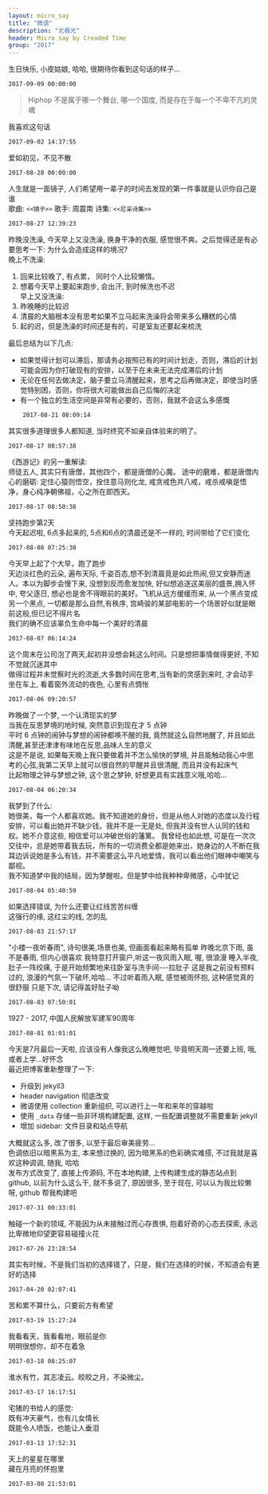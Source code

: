 ```yaml
---
layout: micro_say
title: "微语"
description: "北极光"
header: Micro say by Creaded Time
group: "2017"
---
```


生日快乐, 小皮姑娘, 哈哈, 很期待你看到这句话的样子...  

	2017-09-09 00:00:00

> Hiphop 不是属于哪一个舞台, 哪一个国度, 而是存在于每一个不卑不亢的灵魂  

我喜欢这句话  

	2017-09-02 14:37:55

爱如初见，不见不散  

	2017-08-28 00:00:00

人生就是一面镜子, 人们希望用一辈子的时间去发现的第一件事就是认识你自己是谁  
歌曲: `<<镜子>>` 歌手: 周震南 诗集: `<<尼采诗集>>`

	2017-08-27 12:39:23

昨晚没洗澡, 今天早上又没洗澡, 换身干净的衣服, 感觉很不爽。之后觉得还是有必要思考一下: 为什么会造成这样的境况?  
晚上不洗澡:   
1. 回来比较晚了, 有点累， 同时个人比较懒惰。
2. 想着今天早上要起来跑步, 会出汗, 到时候洗也不迟  
早上又没洗澡:   
1. 昨晚睡的比较迟
2. 清晨的大脑根本没有思考如果不立马起来洗澡将会带来多么糟糕的心情
3. 起的迟，但是洗澡的时间还是有的，可是室友还要起来梳洗

最后总结为以下几点:  
*  如果觉得计划可以滞后，那请务必按照已有的时间计划走，否则，滞后的计划可能会因为你打破现有的安排，以至于在未来无法完成滞后的计划
* 无论在任何去做决定，脑子要立马清醒起来，思考之后再做决定，即使当时感觉特别困，否则，你将很大可能做出自己后悔的决定
* 有一个独立的生活空间是非常有必要的，否则，我就不会这么多感慨

```
	2017-08-21 08:09:14
```

其实很多道理很多人都知道, 当时终究不如亲自体验来的明了。  

	2017-08-17 08:57:38

《西游记》的另一重解读:  
师徒五人, 其实只有唐僧，其他四个，都是唐僧的心魔。  途中的磨难，都是唐僧内心的磨砺: 定住心猿则悟空，拴住意马则化龙, 戒贪戒色共八戒，戒杀戒嗔是悟净，身心纯净朝佛祖，心之所在即西天。  

	2017-08-17 08:50:38


坚持跑步第2天  
今天起迟啦, 6点多起来的, 5点和6点的清晨还是不一样的, 时间带给了它们变化  

	2017-08-08 07:25:30

今天早上起了个大早，跑了跑步  
天边淡红色的云朵, 遍布天际, 千姿百态,想不到清晨竟是如此热闹,但又安静而迷人。本以为脚步会慢下来, 没想到反而愈发加快, 好似想追逐这美丽的盛景,拥入怀中, 夸父逐日, 想必也是舍不得眼前的美好。飞机从远方缓缓而来, 从一个黑点变成另一个黑点, 一切都是那么自然,有秩序, 宫崎骏的某部电影的一个场景好似就是眼前这般,但已记不得片名  
我们的确不应该辜负生命中每一个美好的清晨  

	2017-08-07 06:14:24

这个周末在公司泡了两天,起初并没想会耗这么时间。只是想把事情做得更好, 不知不觉就沉迷其中  
做得过程并未觉察时光的流逝,大多数时间在思考,当有新的灵感到来时, 才会动手  
坐在车上, 看着窗外流动的夜色, 心里有点惆怅  

	2017-08-06 09:20:57

昨晚做了一个梦, 一个认清现实的梦  
当我在反思梦境的地时候, 突然意识到现在才 5 点钟  
平时 6 点钟的闹钟与梦想的闹钟都唤不醒的我, 竟然就这么自然地醒了, 并且如此清醒,甚至还津津有味地在反思,品味人生的意义  
这是不是说, 如果每天晚上我只要做着并不怎么愉快的梦境, 并且能触动我心中思考的心弦,我第二天早上就可以很自然的早醒并且很清醒, 而且并没有起床气  
比起物理之钟与梦想之钟, 这个思之梦钟, 好想更具有实践意义哦,哈哈...

	2017-08-04 06:20:34

我梦到了什么:  
她很美，每一个人都喜欢她。我不知道她的身份，但是从他人对她的态度以及行程安排，可以看出她并不缺少钱。我并不是一无是处, 但我并没有世人认同的钱和权。她不介意这些, 相信爱可以冲破世俗的藩篱。 我曾经也如此想, 可是在一次次交往中，总是她带着我去玩，所有的一切消费全都是她来出，她身边的人不断在我耳边诉说她是多么有钱，并不需要这么平凡地爱情，我可以看出他们眼神中嘲笑与鄙视。  
我不知道梦中我的结局，因为梦醒啦。但是梦中给我种种卑微感，心中犹记  

	2017-08-04 05:40:59

如果选择错误, 为什么还要让红线苦苦纠缠  
这强行的缘, 这红尘的线, 怎的乱   

	2017-08-03 21:57:17

"小楼一夜听春雨", 诗句很美,场景也美, 但画面看起来略有孤单
昨晚北京下雨, 虽不是春雨, 但内心很喜欢
我特意打开窗户,听这一夜风雨入眠, 喔, 很浪漫
睡入半夜, 肚子一阵绞痛, 于是开始频繁地来往卧室与洗手间---拉肚子
这是我之前没有预料过的, 浪漫的气氛一下破坏,哈哈...
不过听着雨入眠, 感觉被雨怀抱, 这种感觉真的很舒服
只是下次, 请记得盖好肚子呦

	2017-08-03 07:50:01

1927 - 2017, 中国人民解放军建军90周年  

	2017-08-01 01:01:01

今天是7月最后一天啦, 应该没有人像我这么晚睡觉吧, 毕竟明天周一还要上班, 哦, 或者上学...好怀念  
最近把博客重新整理了一下:  
- 升级到 jekyll3
- header navigation 彻底改变
- 微语使用 collection 重新组织, 可以进行上一年和来年的穿越啦
- 使用 `_data` 存储一些非环境构建配置, 这样, 一些配置调整就不需要重新 jekyll
- 增加 sidebar: 文件目录和站点导航

大概就这么多, 改了很多, 以至于最后审美疲劳...  
色调依旧以暗黑系为主, 本来想过换的, 因为暗黑系的色彩确实难搭, 不过我就是喜欢这种调调, 随我, 哈哈  
发布方式改变了, 直接上传源码, 不在本地构建, 上传构建生成的静态站点到 github, 以前为什么这么干, 就不多说了, 原因很多, 至于现在, 可以认为我比较懒呀, github 帮我构建吧  


	2017-07-31 00:33:01

触碰一个新的领域, 不能因为从未接触过而心存畏惧, 抱着好奇的心态去探索, 永远比卑微地仰望更容易碰撞火花  

	2017-07-26 23:28:54

其实有时候，不是我们当初的选择错了，只是，我们在选择的时候，不知道会有更好的选择  

	2017-04-20 02:07:41

苦和累不算什么，只要前方有希望  

	2017-03-19 15:27:24

我看看天，我看看地，眼前是你  
明明很想你，却不在着急

	2017-03-18 08:25:07

淮水有竹，其志凌云。皎皎之月，不染微尘。  

	2017-03-17 16:17:51

宅猪的书给人的感觉:  
既有冲天豪气，也有儿女情长  
既能令人喷饭，也能让人垂泪  

	2017-03-13 17:52:31

天上的星星在哪里  
藏在月亮的怀抱里

	2017-03-08 21:53:01
